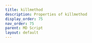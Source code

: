 ```yaml
---
title: killmethod
description: Properties of killmethod
display_order: 75
nav_order: 75
parent: MD Script
layout: default
---
```



